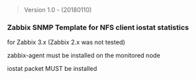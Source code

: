 > Version 1.0 - (20180110)

### Zabbix SNMP Template for NFS client iostat statistics

for Zabbix 3.x (Zabbix 2.x was not tested)

zabbix-agent must be installed on the monitored node

iostat packet MUST be installed
